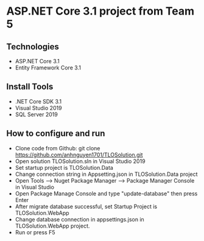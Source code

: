 # ASP.NET Core 3.1 project from Team 5
## Technologies
- ASP.NET Core 3.1
- Entity Framework Core 3.1
## Install Tools
- .NET Core SDK 3.1
- Visual Studio 2019
- SQL Server 2019
## How to configure and run
- Clone code from Github: git clone https://github.com/anhnguyen1701/TLOSolution.git
- Open solution TLOSolution.sln in Visual Studio 2019
- Set startup project is TLOSolution.Data
- Change connection string in Appsetting.json in TLOSolution.Data project
- Open Tools --> Nuget Package Manager -->  Package Manager Console in Visual Studio
- Open Package Manage Console and type "update-database" then press Enter
- After migrate database successful, set Startup Project is TLOSolution.WebApp
- Change database connection in appsettings.json in TLOSolution.WebApp project.
- Run or press F5
